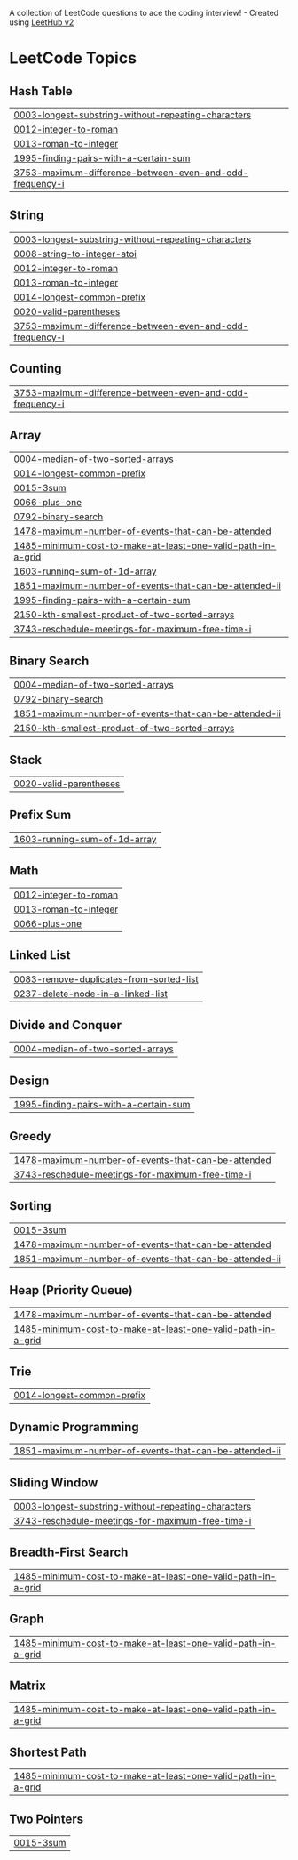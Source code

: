 A collection of LeetCode questions to ace the coding interview! - Created using [LeetHub v2](https://github.com/arunbhardwaj/LeetHub-2.0)
<!---LeetCode Topics Start-->
# LeetCode Topics
## Hash Table
|  |
| ------- |
| [0003-longest-substring-without-repeating-characters](https://github.com/Lucifer70914/LeetCode/tree/master/0003-longest-substring-without-repeating-characters) |
| [0012-integer-to-roman](https://github.com/Lucifer70914/LeetCode/tree/master/0012-integer-to-roman) |
| [0013-roman-to-integer](https://github.com/Lucifer70914/LeetCode/tree/master/0013-roman-to-integer) |
| [1995-finding-pairs-with-a-certain-sum](https://github.com/Lucifer70914/LeetCode/tree/master/1995-finding-pairs-with-a-certain-sum) |
| [3753-maximum-difference-between-even-and-odd-frequency-i](https://github.com/Lucifer70914/LeetCode/tree/master/3753-maximum-difference-between-even-and-odd-frequency-i) |
## String
|  |
| ------- |
| [0003-longest-substring-without-repeating-characters](https://github.com/Lucifer70914/LeetCode/tree/master/0003-longest-substring-without-repeating-characters) |
| [0008-string-to-integer-atoi](https://github.com/Lucifer70914/LeetCode/tree/master/0008-string-to-integer-atoi) |
| [0012-integer-to-roman](https://github.com/Lucifer70914/LeetCode/tree/master/0012-integer-to-roman) |
| [0013-roman-to-integer](https://github.com/Lucifer70914/LeetCode/tree/master/0013-roman-to-integer) |
| [0014-longest-common-prefix](https://github.com/Lucifer70914/LeetCode/tree/master/0014-longest-common-prefix) |
| [0020-valid-parentheses](https://github.com/Lucifer70914/LeetCode/tree/master/0020-valid-parentheses) |
| [3753-maximum-difference-between-even-and-odd-frequency-i](https://github.com/Lucifer70914/LeetCode/tree/master/3753-maximum-difference-between-even-and-odd-frequency-i) |
## Counting
|  |
| ------- |
| [3753-maximum-difference-between-even-and-odd-frequency-i](https://github.com/Lucifer70914/LeetCode/tree/master/3753-maximum-difference-between-even-and-odd-frequency-i) |
## Array
|  |
| ------- |
| [0004-median-of-two-sorted-arrays](https://github.com/Lucifer70914/LeetCode/tree/master/0004-median-of-two-sorted-arrays) |
| [0014-longest-common-prefix](https://github.com/Lucifer70914/LeetCode/tree/master/0014-longest-common-prefix) |
| [0015-3sum](https://github.com/Lucifer70914/LeetCode/tree/master/0015-3sum) |
| [0066-plus-one](https://github.com/Lucifer70914/LeetCode/tree/master/0066-plus-one) |
| [0792-binary-search](https://github.com/Lucifer70914/LeetCode/tree/master/0792-binary-search) |
| [1478-maximum-number-of-events-that-can-be-attended](https://github.com/Lucifer70914/LeetCode/tree/master/1478-maximum-number-of-events-that-can-be-attended) |
| [1485-minimum-cost-to-make-at-least-one-valid-path-in-a-grid](https://github.com/Lucifer70914/LeetCode/tree/master/1485-minimum-cost-to-make-at-least-one-valid-path-in-a-grid) |
| [1603-running-sum-of-1d-array](https://github.com/Lucifer70914/LeetCode/tree/master/1603-running-sum-of-1d-array) |
| [1851-maximum-number-of-events-that-can-be-attended-ii](https://github.com/Lucifer70914/LeetCode/tree/master/1851-maximum-number-of-events-that-can-be-attended-ii) |
| [1995-finding-pairs-with-a-certain-sum](https://github.com/Lucifer70914/LeetCode/tree/master/1995-finding-pairs-with-a-certain-sum) |
| [2150-kth-smallest-product-of-two-sorted-arrays](https://github.com/Lucifer70914/LeetCode/tree/master/2150-kth-smallest-product-of-two-sorted-arrays) |
| [3743-reschedule-meetings-for-maximum-free-time-i](https://github.com/Lucifer70914/LeetCode/tree/master/3743-reschedule-meetings-for-maximum-free-time-i) |
## Binary Search
|  |
| ------- |
| [0004-median-of-two-sorted-arrays](https://github.com/Lucifer70914/LeetCode/tree/master/0004-median-of-two-sorted-arrays) |
| [0792-binary-search](https://github.com/Lucifer70914/LeetCode/tree/master/0792-binary-search) |
| [1851-maximum-number-of-events-that-can-be-attended-ii](https://github.com/Lucifer70914/LeetCode/tree/master/1851-maximum-number-of-events-that-can-be-attended-ii) |
| [2150-kth-smallest-product-of-two-sorted-arrays](https://github.com/Lucifer70914/LeetCode/tree/master/2150-kth-smallest-product-of-two-sorted-arrays) |
## Stack
|  |
| ------- |
| [0020-valid-parentheses](https://github.com/Lucifer70914/LeetCode/tree/master/0020-valid-parentheses) |
## Prefix Sum
|  |
| ------- |
| [1603-running-sum-of-1d-array](https://github.com/Lucifer70914/LeetCode/tree/master/1603-running-sum-of-1d-array) |
## Math
|  |
| ------- |
| [0012-integer-to-roman](https://github.com/Lucifer70914/LeetCode/tree/master/0012-integer-to-roman) |
| [0013-roman-to-integer](https://github.com/Lucifer70914/LeetCode/tree/master/0013-roman-to-integer) |
| [0066-plus-one](https://github.com/Lucifer70914/LeetCode/tree/master/0066-plus-one) |
## Linked List
|  |
| ------- |
| [0083-remove-duplicates-from-sorted-list](https://github.com/Lucifer70914/LeetCode/tree/master/0083-remove-duplicates-from-sorted-list) |
| [0237-delete-node-in-a-linked-list](https://github.com/Lucifer70914/LeetCode/tree/master/0237-delete-node-in-a-linked-list) |
## Divide and Conquer
|  |
| ------- |
| [0004-median-of-two-sorted-arrays](https://github.com/Lucifer70914/LeetCode/tree/master/0004-median-of-two-sorted-arrays) |
## Design
|  |
| ------- |
| [1995-finding-pairs-with-a-certain-sum](https://github.com/Lucifer70914/LeetCode/tree/master/1995-finding-pairs-with-a-certain-sum) |
## Greedy
|  |
| ------- |
| [1478-maximum-number-of-events-that-can-be-attended](https://github.com/Lucifer70914/LeetCode/tree/master/1478-maximum-number-of-events-that-can-be-attended) |
| [3743-reschedule-meetings-for-maximum-free-time-i](https://github.com/Lucifer70914/LeetCode/tree/master/3743-reschedule-meetings-for-maximum-free-time-i) |
## Sorting
|  |
| ------- |
| [0015-3sum](https://github.com/Lucifer70914/LeetCode/tree/master/0015-3sum) |
| [1478-maximum-number-of-events-that-can-be-attended](https://github.com/Lucifer70914/LeetCode/tree/master/1478-maximum-number-of-events-that-can-be-attended) |
| [1851-maximum-number-of-events-that-can-be-attended-ii](https://github.com/Lucifer70914/LeetCode/tree/master/1851-maximum-number-of-events-that-can-be-attended-ii) |
## Heap (Priority Queue)
|  |
| ------- |
| [1478-maximum-number-of-events-that-can-be-attended](https://github.com/Lucifer70914/LeetCode/tree/master/1478-maximum-number-of-events-that-can-be-attended) |
| [1485-minimum-cost-to-make-at-least-one-valid-path-in-a-grid](https://github.com/Lucifer70914/LeetCode/tree/master/1485-minimum-cost-to-make-at-least-one-valid-path-in-a-grid) |
## Trie
|  |
| ------- |
| [0014-longest-common-prefix](https://github.com/Lucifer70914/LeetCode/tree/master/0014-longest-common-prefix) |
## Dynamic Programming
|  |
| ------- |
| [1851-maximum-number-of-events-that-can-be-attended-ii](https://github.com/Lucifer70914/LeetCode/tree/master/1851-maximum-number-of-events-that-can-be-attended-ii) |
## Sliding Window
|  |
| ------- |
| [0003-longest-substring-without-repeating-characters](https://github.com/Lucifer70914/LeetCode/tree/master/0003-longest-substring-without-repeating-characters) |
| [3743-reschedule-meetings-for-maximum-free-time-i](https://github.com/Lucifer70914/LeetCode/tree/master/3743-reschedule-meetings-for-maximum-free-time-i) |
## Breadth-First Search
|  |
| ------- |
| [1485-minimum-cost-to-make-at-least-one-valid-path-in-a-grid](https://github.com/Lucifer70914/LeetCode/tree/master/1485-minimum-cost-to-make-at-least-one-valid-path-in-a-grid) |
## Graph
|  |
| ------- |
| [1485-minimum-cost-to-make-at-least-one-valid-path-in-a-grid](https://github.com/Lucifer70914/LeetCode/tree/master/1485-minimum-cost-to-make-at-least-one-valid-path-in-a-grid) |
## Matrix
|  |
| ------- |
| [1485-minimum-cost-to-make-at-least-one-valid-path-in-a-grid](https://github.com/Lucifer70914/LeetCode/tree/master/1485-minimum-cost-to-make-at-least-one-valid-path-in-a-grid) |
## Shortest Path
|  |
| ------- |
| [1485-minimum-cost-to-make-at-least-one-valid-path-in-a-grid](https://github.com/Lucifer70914/LeetCode/tree/master/1485-minimum-cost-to-make-at-least-one-valid-path-in-a-grid) |
## Two Pointers
|  |
| ------- |
| [0015-3sum](https://github.com/Lucifer70914/LeetCode/tree/master/0015-3sum) |
<!---LeetCode Topics End-->